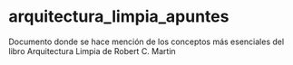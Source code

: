 # arquitectura_limpia_apuntes
Documento donde se hace mención de los conceptos más esenciales del libro Arquitectura Limpia de Robert C. Martin
